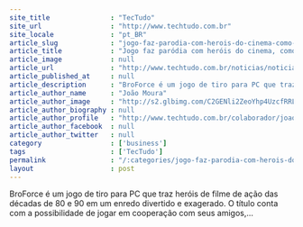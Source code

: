 ```yaml
---
site_title               : "TecTudo"
site_url                 : "http://www.techtudo.com.br"
site_locale              : "pt_BR"
article_slug             : "jogo-faz-parodia-com-herois-do-cinema-como-rambo-blade-e-exterminador"
article_title            : "Jogo faz paródia com heróis do cinema, como Rambo, Blade e Exterminador"
article_image            : null
article_url              : "http://www.techtudo.com.br/noticias/noticia/2013/06/jogo-faz-parodia-com-herois-do-cinema-como-rambo-blade-e-exterminador.html"
article_published_at     : null
article_description      : "BroForce é um jogo de tiro para PC que traz heróis de filme de ação das décadas de 80 e 90 em um enredo divertido e exagerado. O título conta com a possibilidade de jogar em cooperação com seus amigos,..."
article_author_name      : "João Moura"
article_author_image     : "http://s2.glbimg.com/C2GENli2ZeoYhp4UzcfRRLHC4xA=/30x30/s2.glbimg.com/d80-Tqo1jVPT6OvR1KL8LJdzSXo=/140x140/s.glbimg.com/po/tt2/f/original/2013/11/12/joao_.jpg"
article_author_biography : null
article_author_profile   : "http://www.techtudo.com.br/colaborador/joao-barata.html"
article_author_facebook  : null
article_author_twitter   : null
category                 : ['business']
tags                     : ['TecTudo']
permalink                : "/:categories/jogo-faz-parodia-com-herois-do-cinema-como-rambo-blade-e-exterminador/"
layout                   : post
---
```


BroForce é um jogo de tiro para PC que traz heróis de filme de ação das décadas de 80 e 90 em um enredo divertido e exagerado. O título conta com a possibilidade de jogar em cooperação com seus amigos,...
